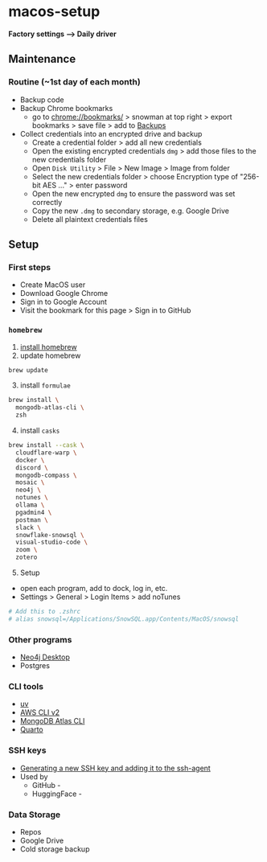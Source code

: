 # macos-setup
**Factory settings --> Daily driver**

## Maintenance
### Routine (~1st day of each month)
- Backup code
- Backup Chrome bookmarks
  - go to [chrome://bookmarks/](chrome://bookmarks/) > snowman at top right > export bookmarks > save file > add to [Backups](https://drive.google.com/drive/u/0/folders/1ZPrKNiOxw9zRAG6sz0WC9L2u2Um3CaLq)
- Collect credentials into an encrypted drive and backup
  - Create a credential folder > add all new credentials
  - Open the existing encrypted credentials `dmg` > add those files to the new credentials folder
  - Open `Disk Utility` > File > New Image > Image from folder
  - Select the new credentials folder > choose Encryption type of "256-bit AES ..." > enter password
  - Open the new encrypted `dmg` to ensure the password was set correctly
  - Copy the new `.dmg` to secondary storage, e.g. Google Drive
  - Delete all plaintext credentials files

## Setup

### First steps
- Create MacOS user
- Download Google Chrome
- Sign in to Google Account
- Visit the bookmark for this page > Sign in to GitHub

### `homebrew`
1. [install homebrew](https://brew.sh/)
2. update homebrew
```sh
brew update
```
3. install `formulae`
```sh
brew install \
  mongodb-atlas-cli \
  zsh
```
4. install `casks`
```sh
brew install --cask \
  cloudflare-warp \
  docker \
  discord \
  mongodb-compass \
  mosaic \
  neo4j \
  notunes \
  ollama \
  pgadmin4 \
  postman \
  slack \
  snowflake-snowsql \
  visual-studio-code \
  zoom \
  zotero
```
5. Setup
- open each program, add to dock, log in, etc.
- Settings > General > Login Items > add noTunes
```sh
# Add this to .zshrc
# alias snowsql=/Applications/SnowSQL.app/Contents/MacOS/snowsql
```

### Other programs
- [Neo4j Desktop](https://neo4j.com/deployment-center/)
- Postgres
  
### CLI tools
- [uv](https://docs.astral.sh/uv/)
- [AWS CLI v2](https://docs.aws.amazon.com/cli/latest/userguide/getting-started-install.html)
- [MongoDB Atlas CLI](https://www.mongodb.com/docs/atlas/cli/current/install-atlas-cli/)
- [Quarto](https://quarto.org/docs/get-started/)

### SSH keys
- [Generating a new SSH key and adding it to the ssh-agent](https://docs.github.com/en/authentication/connecting-to-github-with-ssh/generating-a-new-ssh-key-and-adding-it-to-the-ssh-agent)
- Used by
  - GitHub - 
  - HuggingFace - 

### Data Storage
- Repos
- Google Drive
- Cold storage backup


